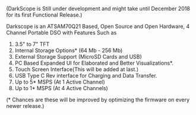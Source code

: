 (DarkScope is Still under development and might take until December 2018 for its first Functional Release.)

Darkscope is an ATSAM70Q21 Based, Open Source and Open Hardware, 4 Channel Portable DSO with Features Such as

1. 3.5" to 7" TFT
2. Internal Storage Options* (64 Mb - 256 Mb)
3. External Storage Support (MicroSD Cards and USB)
4. PC Based Expanded UI for Elaborated and Better Visualizations*.
5. Touch Screen Interface(This will be added at last.)
6. USB Type C Rev interface for Charging and Data Transfer.
7. Up to  5* MSPS (At 1 Active Channel) 
8. Up to  1* MSPS (At 4 Active Channels)


(* Chances are these will be improved by optimizing the firmware on every newer release.)
